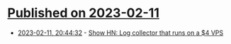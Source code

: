 # [Published on 2023-02-11](index.md)

* [2023-02-11, 20:44:32](https://news.ycombinator.com/item?id=34756156) - [Show HN: Log collector that runs on a $4 VPS](https://github.com/Nevin1901/erlog)
